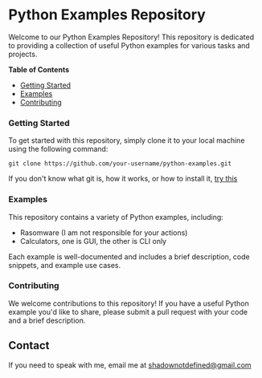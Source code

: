 # Python Examples Repository

Welcome to our Python Examples Repository! This repository is dedicated to providing a collection of useful Python examples for various tasks and projects.

**Table of Contents**

* [Getting Started](#getting-started)
* [Examples](#examples)
* [Contributing](#contributing)

### Getting Started

To get started with this repository, simply clone it to your local machine using the following command:
```
git clone https://github.com/your-username/python-examples.git
```

If you don't know what git is, how it works, or how to install it, [try this](https://git-scm.com/book/en/v2/Getting-Started-Installing-Git)

### Examples

This repository contains a variety of Python examples, including:

* Rasomware (I am not responsible for your actions)
* Calculators, one is GUI, the other is CLI only

Each example is well-documented and includes a brief description, code snippets, and example use cases.

### Contributing

We welcome contributions to this repository! If you have a useful Python example you'd like to share, please submit a pull request with your code and a brief description.

## Contact

If you need to speak with me, email me at shadownotdefined@gmail.com
